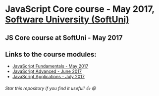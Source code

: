 # JavaScript Core course - May 2017, [Software University (SoftUni)](https://softuni.bg/ "Software University (SoftUni)")

## JS Core course at SoftUni - May 2017
## Links to the course modules: 
* [JavaScript Fundamentals - May 2017](https://softuni.bg/trainings/1649/js-fundamentals-may-2017 "JavaScript Fundamentals - May 2017")
* [JavaScript Advanced - June 2017](https://softuni.bg/trainings/1650/js-advanced-july-2017 "JavaScript Advanced - June 2017")
* [JavaScript Applications - July 2017](https://softuni.bg/trainings/1651/js-applications-july-2017 "JavaScript Applications - July 2017")

###### Star this repository if you find it useful! :thumbsup: :smile:

